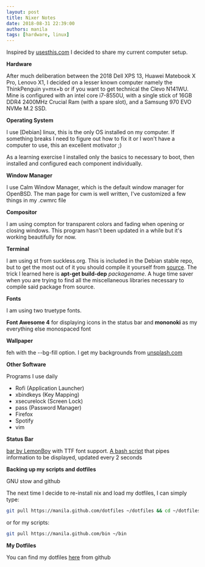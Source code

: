 ```yaml
---
layout: post
title: Nixer Notes
date: 2018-08-31 22:39:00
authors: manila
tags: [hardware, linux]
---
```


Inspired by [usesthis.com](https://usesthis.com) I decided to share my current computer setup.

**Hardware**

After much deliberation between the 2018 Dell XPS 13, Huawei Matebook X Pro, Lenovo X1, I decided on a lesser known computer namely the ThinkPenguin y=mx+b or if you want to get technical the Clevo N141WU. Mine is configured with an intel core i7-8550U, with a single stick of 16GB DDR4 2400MHz Crucial Ram (with a spare slot), and a Samsung 970 EVO NVMe M.2 SSD.

**Operating System**

I use [Debian] linux, this is the only OS installed on my computer. If something breaks I need to figure out how to fix it or I won't have a computer to use, this an excellent motivator ;)

As a learning exercise I installed only the basics to necessary to boot, then installed and configured each component individually.

**Window Manager**

I use Calm Window Manager, which is the default window manager for OpenBSD. The man page for cwm is well written, I've customized a few things in my .cwmrc file

**Compositor**

I am using compton for transparent colors and fading when opening or closing windows.  This program hasn't been updated in a while but it's working beautifully for now.

**Terminal**

I am using st from suckless.org.  This is included in the Debian stable repo, but to get the most out of it you should compile it yourself from [source](https://st.suckless.org/). The trick I learned here is **apt-get build-dep** *packagename*. A huge time saver when you are trying to find all the miscellaneous libraries necessary to compile said package from source.

**Fonts**

I am using two truetype fonts.

**Font Awesome 4** for displaying icons in the status bar and **mononoki** as my everything else monospaced font

**Wallpaper**

feh with the --bg-fill option.  I get my backgrounds from [unsplash.com](https://unsplash.com)

**Other Software**

Programs I use daily

- Rofi (Application Launcher)
- xbindkeys (Key Mapping)
- xsecurelock (Screen Lock)
- pass (Password Manager)
- Firefox
- Spotify
- vim

**Status Bar**

[bar by LemonBoy](https://github.com/LemonBoy/bar) with TTF font support.
[A bash script](https://github.com/manila/bin/blob/master/bar) that pipes information to be displayed, updated every 2 seconds 

**Backing up my scripts and dotfiles**

GNU stow and github

The next time I decide to re-install nix and load my dotfiles, I can simply type: 
```bash
git pull https://manila.github.com/dotfiles ~/dotfiles && cd ~/dotfiles && stow .
```
or for my scripts:
```bash
git pull https://manila.github.com/bin ~/bin
```

**My Dotfiles**

You can find my dotfiles [here](https://github.com/manila/dotfiles) from github
